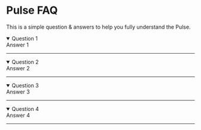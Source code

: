 # Pulse FAQ
This is a simple question & answers to help you fully understand the Pulse.


<details open>
  <summary>Question 1</summary>
Answer 1
</details>

---
<details open>
  <summary>Question 2</summary>
Answer 2
</details>

---

<details open>
  <summary>Question 3</summary>
Answer 3
</details>

---


<details open>
  <summary>Question 4</summary>
Answer 4
</details>

---
